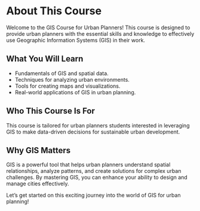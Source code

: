 # About This Course

Welcome to the GIS Course for Urban Planners! This course is designed to provide urban planners with the essential skills and knowledge to effectively use Geographic Information Systems (GIS) in their work. 

## What You Will Learn

- Fundamentals of GIS and spatial data.
- Techniques for analyzing urban environments.
- Tools for creating maps and visualizations.
- Real-world applications of GIS in urban planning.

## Who This Course Is For

This course is tailored for urban planners students interested in leveraging GIS to make data-driven decisions for sustainable urban development.

## Why GIS Matters

GIS is a powerful tool that helps urban planners understand spatial relationships, analyze patterns, and create solutions for complex urban challenges. By mastering GIS, you can enhance your ability to design and manage cities effectively.

Let’s get started on this exciting journey into the world of GIS for urban planning!